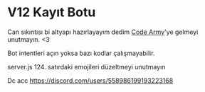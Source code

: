 # V12 Kayıt Botu

Can sıkıntısı bi altyapı hazırlayayım dedim [Code Army](https://discord.gg/TsCJwrBJKR)'ye gelmeyi unutmayın. <3

Bot intentleri açın yoksa bazı kodlar çalışmayabilir.

server.js 124. satırdaki emojileri düzeltmeyi unutmayın 

Dc acc https://discord.com/users/558986199193223168